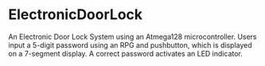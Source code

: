 # ElectronicDoorLock
An Electronic Door Lock System using an Atmega128 microcontroller. Users input a 5-digit password using an RPG and pushbutton, which is displayed on a 7-segment display. A correct password activates an LED indicator. 
